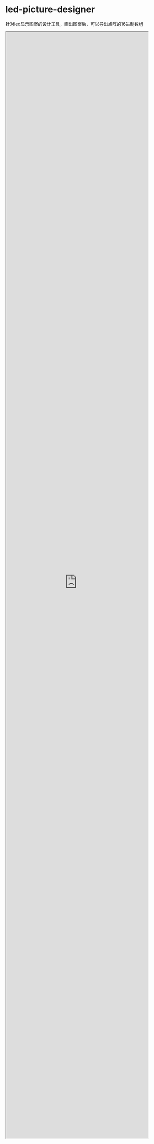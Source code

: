 # led-picture-designer
针对led显示图案的设计工具，画出图案后，可以导出点阵的16进制数组
<iframe height="90%" width="90%" src="https://img2020.cnblogs.com/blog/1011634/202005/1011634-20200509153612759-873710828.gif">


- 网格4x4，每个网格中存在小网格为8x8 
- 每个1x1小网格被选中时，为黄色，选中为1，未选中为0
- 支持从左上角拖拽选中，以及右下角拖拽选中
- 导出的数据含义，从右下角8*8网格开始每列自上向下，从左到右，

对于4*4网格，如下图顺序
<img src="https://img2020.cnblogs.com/blog/1011634/202005/1011634-20200508185725296-633936721.png" width = "90%" height = "90%" alt="图片名称" />


